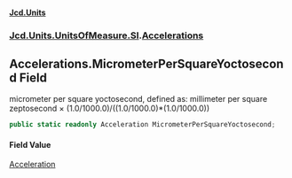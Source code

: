 #### [Jcd.Units](index.md 'index')
### [Jcd.Units.UnitsOfMeasure.SI](Jcd.Units.UnitsOfMeasure.SI.md 'Jcd.Units.UnitsOfMeasure.SI').[Accelerations](Accelerations.md 'Jcd.Units.UnitsOfMeasure.SI.Accelerations')

## Accelerations.MicrometerPerSquareYoctosecond Field

micrometer per square yoctosecond, defined as: millimeter per square zeptosecond × (1.0/1000.0)/((1.0/1000.0)*(1.0/1000.0))

```csharp
public static readonly Acceleration MicrometerPerSquareYoctosecond;
```

#### Field Value
[Acceleration](Acceleration.md 'Jcd.Units.UnitTypes.Acceleration')